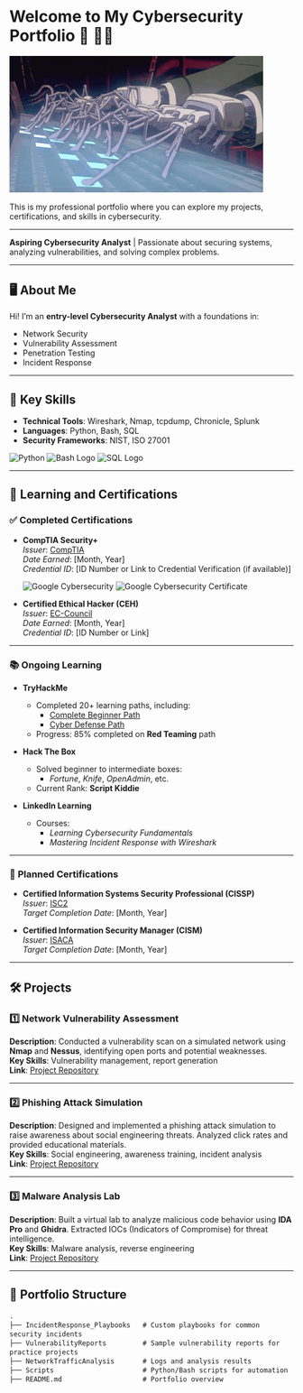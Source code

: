 # Welcome to My Cybersecurity Portfolio 👋 👨‍💻

<img src="https://github.com/synz13/synz13/blob/3eceb6a6e6e7b41bdfeeb9f9cf06eb08818a96fc/image2.gif" alt="Resized GIF" width="450">

This is my professional portfolio where you can explore my projects, certifications, and skills in cybersecurity.

---

 **Aspiring Cybersecurity Analyst** | Passionate about securing systems, analyzing vulnerabilities, and solving complex problems.

---

## 🖥️ **About Me**
Hi! I’m an **entry-level Cybersecurity Analyst** with a foundations in:
- Network Security
- Vulnerability Assessment
- Penetration Testing
- Incident Response

---

## 📜 **Key Skills**
- **Technical Tools**: Wireshark, Nmap, tcpdump, Chronicle, Splunk
- **Languages**: Python, Bash, SQL 
- **Security Frameworks**: NIST, ISO 27001

![Python](https://upload.wikimedia.org/wikipedia/commons/thumb/c/c3/Python-logo-notext.svg/60px-Python-logo-notext.svg.png)
<img src="https://bashlogo.com/img/symbol/png/full_colored_dark.png" alt="Bash Logo" width="72" height="72">
<img src="https://github.com/user-attachments/assets/feaadb3a-a66d-4260-9b06-61ceb87d14d9" alt="SQL Logo" width="70" height="70">

---

## 📖 **Learning and Certifications**

### ✅ **Completed Certifications**
- **CompTIA Security+**  
  *Issuer*: [CompTIA](https://www.comptia.org/)  
  *Date Earned*: [Month, Year]  
  *Credential ID*: [ID Number or Link to Credential Verification (if available)]
  
  ![Google Cybersecurity](https://upload.wikimedia.org/wikipedia/commons/thumb/4/4a/Logo_2013_Google.png/60px-Logo_2013_Google.png)
  ![Google Cybersecurity Certificate](https://img.shields.io/badge/Certification-%20Cybersecurity-blue?logo=google&style=flat-square)

- **Certified Ethical Hacker (CEH)**  
  *Issuer*: [EC-Council](https://www.eccouncil.org/)  
  *Date Earned*: [Month, Year]  
  *Credential ID*: [ID Number or Link]

---

### 📚 **Ongoing Learning**
- **TryHackMe**  
  - Completed 20+ learning paths, including:
    - [Complete Beginner Path](https://tryhackme.com/path/total-beginner)
    - [Cyber Defense Path](https://tryhackme.com/path/cyber-defense)  
  - Progress: 85% completed on **Red Teaming** path  

- **Hack The Box**  
  - Solved beginner to intermediate boxes:
    - *Fortune*, *Knife*, *OpenAdmin*, etc.  
  - Current Rank: **Script Kiddie**  

- **LinkedIn Learning**  
  - Courses:
    - *Learning Cybersecurity Fundamentals*
    - *Mastering Incident Response with Wireshark*  

---

### 🎯 **Planned Certifications**
- **Certified Information Systems Security Professional (CISSP)**  
  *Issuer*: [ISC2](https://www.isc2.org/)  
  *Target Completion Date*: [Month, Year]  

- **Certified Information Security Manager (CISM)**  
  *Issuer*: [ISACA](https://www.isaca.org/)  
  *Target Completion Date*: [Month, Year]  

---

## 🛠️ **Projects**

### 1️⃣ **Network Vulnerability Assessment**
**Description**: Conducted a vulnerability scan on a simulated network using **Nmap** and **Nessus**, identifying open ports and potential weaknesses.  
**Key Skills**: Vulnerability management, report generation  
**Link**: [Project Repository](https://github.com/yourusername/network-vulnerability-assessment)

---

### 2️⃣ **Phishing Attack Simulation**
**Description**: Designed and implemented a phishing attack simulation to raise awareness about social engineering threats. Analyzed click rates and provided educational materials.  
**Key Skills**: Social engineering, awareness training, incident analysis  
**Link**: [Project Repository](https://github.com/yourusername/phishing-simulation)

---

### 3️⃣ **Malware Analysis Lab**
**Description**: Built a virtual lab to analyze malicious code behavior using **IDA Pro** and **Ghidra**. Extracted IOCs (Indicators of Compromise) for threat intelligence.  
**Key Skills**: Malware analysis, reverse engineering  
**Link**: [Project Repository](https://github.com/yourusername/malware-analysis-lab)

---

## 📂 **Portfolio Structure**
```plaintext
.
├── IncidentResponse_Playbooks   # Custom playbooks for common security incidents
├── VulnerabilityReports         # Sample vulnerability reports for practice projects
├── NetworkTrafficAnalysis       # Logs and analysis results
├── Scripts                      # Python/Bash scripts for automation
├── README.md                    # Portfolio overview
